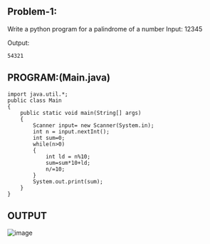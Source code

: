 
## Problem-1:
Write a python program for a palindrome of a number
Input: 12345

Output:
```
54321
```

## PROGRAM:(Main.java)
```
import java.util.*;
public class Main
{
    public static void main(String[] args)
    {
        Scanner input= new Scanner(System.in);
        int n = input.nextInt();
        int sum=0;
        while(n>0)
        {
            int ld = n%10;
            sum=sum*10+ld;
            n/=10;
        }
        System.out.print(sum);
    }
}
```

## OUTPUT
![image](https://github.com/user-attachments/assets/12ee36f9-5a01-4fa5-97df-a52b4d63ea63)
